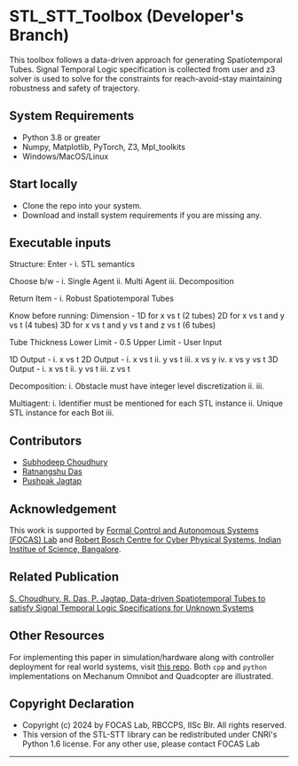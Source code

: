 # STL_STT_Toolbox (Developer's Branch)
This toolbox follows a data-driven approach for generating Spatiotemporal Tubes. Signal Temporal Logic specification is collected from user and z3 solver is used to solve for the constraints for reach-avoid-stay maintaining robustness and safety of trajectory.

## System Requirements
* Python 3.8 or greater
* Numpy, Matplotlib, PyTorch, Z3, Mpl_toolkits
* Windows/MacOS/Linux

## Start locally
* Clone the repo into your system.
* Download and install system requirements if you are missing any.

## Executable inputs
Structure:
Enter - i. STL semantics

Choose b/w - i. Single Agent
            ii. Multi Agent
           iii. Decomposition

Return Item - i. Robust Spatiotemporal Tubes

Know before running:
Dimension - 1D for x vs t                       (2 tubes)
            2D for x vs t and y vs t            (4 tubes)
            3D for x vs t and y vs t and z vs t (6 tubes)

Tube Thickness Lower Limit - 0.5
               Upper Limit - User Input

1D Output - i. x vs t
2D Output - i. x vs t
           ii. y vs t
          iii. x vs y
           iv. x vs y vs t
3D Output - i. x vs t
           ii. y vs t
          iii. z vs t

Decomposition:
              i. Obstacle must have integer level discretization
             ii. 
            iii. 

Multiagent:
              i. Identifier must be mentioned for each STL instance
             ii. Unique STL instance for each Bot
            iii.
## Contributors
* [Subhodeep Choudhury](https://github.com/snyprdragun)
* [Ratnangshu Das](https://github.com/RatnangshuD)
* [Pushpak Jagtap](https://github.com/Pushpak-IISc)

## Acknowledgement
This work is supported by [Formal Control and Autonomous Systems (FOCAS) Lab](https://www.focaslab.com/) and [Robert Bosch Centre for Cyber Physical Systems, Indian Institue of Science, Bangalore](https://cps.iisc.ac.in/).

## Related Publication
[S. Choudhury, R. Das, P. Jagtap, Data-driven Spatiotemporal Tubes to satisfy Signal Temporal Logic
Specifications for Unknown Systems]()

## Other Resources
For implementing this paper in simulation/hardware along with controller deployment for real world systems, visit [this repo](https://github.com/SnyprDragun/STL_STT_examples). Both `cpp` and `python` implementations on Mechanum Omnibot and Quadcopter are illustrated.

## Copyright Declaration
* Copyright (c) 2024 by FOCAS Lab, RBCCPS, IISc Blr.  All rights reserved.
* This version of the STL-STT library can be redistributed under CNRI's Python 1.6 license.  For any other use, please contact FOCAS Lab
----
